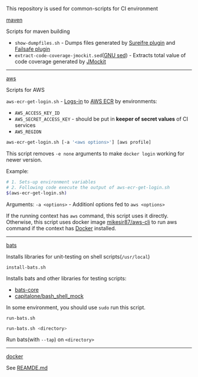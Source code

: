 This repository is used for common-scripts for CI environment

[maven](maven/)

Scripts for maven building
- `show-dumpfiles.sh` - Dumps files generated by [Sureifre plugin](http://maven.apache.org/surefire/maven-surefire-plugin/) and [Failsafe plugin](http://maven.apache.org/surefire/maven-failsafe-plugin/)
- `extract-code-coverage-jmockit.sed`([GNU sed](https://www.gnu.org/software/sed/)) - Extracts total value of code coverage generated by [JMockit](http://jmockit.github.io/tutorial/CodeCoverage.html)

---

[aws](maven/)

Scripts for AWS

`aws-ecr-get-login.sh` - [Logs-in](https://docs.aws.amazon.com/AmazonECR/latest/userguide/ECR_AWSCLI.html) to [AWS ECR](https://docs.aws.amazon.com/AmazonECR/latest/userguide/what-is-ecr.html) by environments:
- `AWS_ACCESS_KEY_ID`
- `AWS_SECRET_ACCESS_KEY` - should be put in **keeper of secret values** of CI services
- `AWS_REGION`

```sh
aws-ecr-get-login.sh [-a '<aws options>'] [aws profile]
```

This script removes `-e none` arguments to make `docker login` working for newer version.

Example:
```bash
# 1. Sets-up environment variables
# 2. Following code execute the output of aws-ecr-get-login.sh
$(aws-ecr-get-login.sh)
```
Arguments:
`-a <options>` - Additionl options fed to `aws <options>`

If the running context has `aws` command, this script uses it directly.
Otherwise, this script uses docker image [mikesir87/aws-cli](https://hub.docker.com/r/mikesir87/aws-cli) to run aws command
if the context has [Docker](https://docs.docker.com/) installed.

---

[bats](bats/)

Installs libraries for unit-testing on shell scripts(`/usr/local`)

`install-bats.sh`

Installs bats and other libraries for testing scripts:
- [bats-core](https://github.com/bats-core/bats-core)
- [capitalone/bash_shell_mock](https://github.com/capitalone/bash_shell_mock)

In some environment, you should use `sudo` run this script.

`run-bats.sh`

```sh
run-bats.sh <directory>
```

Run bats(with `--tap`) on `<directory>`

---

[docker](docker/)

See [REAMDE.md](docker/README.md)
